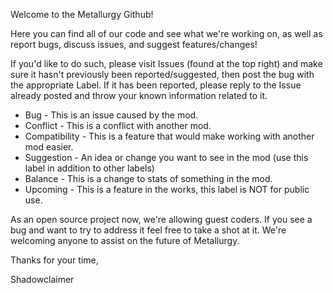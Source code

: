 Welcome to the Metallurgy Github! 

Here you can find all of our code and see what we're working on, as well as report bugs, discuss issues, and suggest features/changes!

If you'd like to do such, please visit Issues (found at the top right) and make sure it hasn't previously been reported/suggested, then post the bug with the appropriate Label. If it has been reported, please reply to the Issue already posted and throw your known information related to it.

* Bug - This is an issue caused by the mod.
* Conflict - This is a conflict with another mod.
* Compatibility - This is a feature that would make working with another mod easier.
* Suggestion - An idea or change you want to see in the mod (use this label in addition to other labels)
* Balance - This is a change to stats of something in the mod.
* Upcoming - This is a feature in the works, this label is NOT for public use.

As an open source project now, we're allowing guest coders. If you see a bug and want to try to address it feel free to take a shot at it. We're welcoming anyone to assist on the future of Metallurgy.

Thanks for your time,

Shadowclaimer
